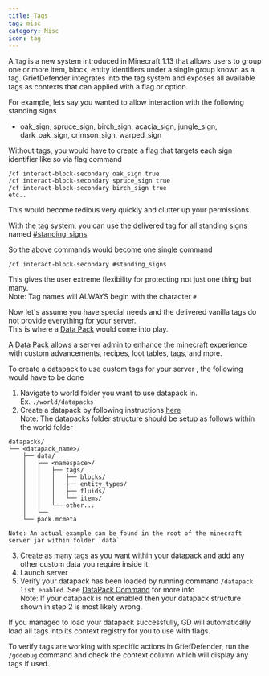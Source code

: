 ```yaml
---
title: Tags
tag: misc
category: Misc
icon: tag
---
```


A `Tag` is a new system introduced in Minecraft 1.13 that allows users to group one or more item, block, entity identifiers under a single group known as a tag. GriefDefender integrates into the tag system and exposes all available tags as contexts that can applied with a flag or option.

For example, lets say you wanted to allow interaction with the following standing signs 

* oak_sign, spruce_sign, birch_sign, acacia_sign, jungle_sign, dark_oak_sign, crimson_sign, warped_sign 

Without tags, you would have to create a flag that targets each sign identifier like so via flag command

```
/cf interact-block-secondary oak_sign true
/cf interact-block-secondary spruce_sign true
/cf interact-block-secondary birch_sign true
etc..
```

This would become tedious very quickly and clutter up your permissions.  

With the tag system, you can use the delivered tag for all standing signs named [#standing_signs](https://minecraft.gamepedia.com/Tag#blocks_standing_signs)

So the above commands would become one single command

```
/cf interact-block-secondary #standing_signs
```

This gives the user extreme flexibility for protecting not just one thing but many.  
Note: Tag names will ALWAYS begin with the character `#`  

Now let's assume you have special needs and the delivered vanilla tags do not provide everything for your server.  
This is where a [Data Pack](https://minecraft.gamepedia.com/Data_Pack) would come into play.  

A [Data Pack](https://minecraft.gamepedia.com/Data_Pack) allows a server admin to enhance the minecraft experience with custom advancements, recipes, loot tables, tags, and more. 

To create a datapack to use custom tags for your server , the following would have to be done  

1. Navigate to world folder you want to use datapack in.  
Ex. `./world/datapacks`  
2. Create a datapack by following instructions [here](https://minecraft.gamepedia.com/Data_Pack)  
Note: The datapacks folder structure should be setup as follows within the world folder  
```
datapacks/
└── <datapack_name>/
    ├── data/
    │   ├── <namespace>/
    │   │   ├── tags/
    │   │   │   ├── blocks/
    │   │   │   ├── entity_types/
    │   │   │   ├── fluids/
    │   │   │   └── items/
    │   │   └── other...
    │   └── 
    └── pack.mcmeta

Note: An actual example can be found in the root of the minecraft server jar within folder `data`  
```  
3. Create as many tags as you want within your datapack and add any other custom data you require inside it.  
4. Launch server  
5. Verify your datapack has been loaded by running command `/datapack list enabled`. See [DataPack Command](https://minecraft.gamepedia.com/Data_Pack) for more info  
Note: If your datapack is not enabled then your datapack structure shown in step 2 is most likely wrong.  

If you managed to load your datapack successfully, GD will automatically load all tags into its context registry for you to use with flags.

To verify tags are working with specific actions in GriefDefender, run the `/gddebug` command and check the context column which will display any tags if used.